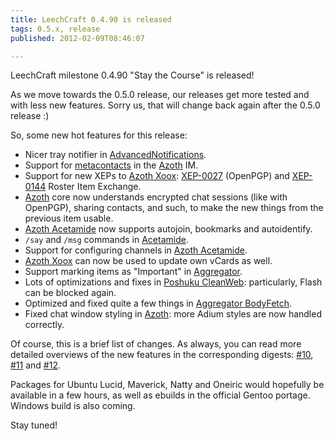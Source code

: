 ```yaml
---
title: LeechCraft 0.4.90 is released
tags: 0.5.x, release
published: 2012-02-09T08:46:07

---
```


LeechCraft milestone 0.4.90 "Stay the Course" is released!

As we move towards the 0.5.0 release, our releases get more tested and
with less new features. Sorry us, that will change back again after the
0.5.0 release :)

So, some new hot features for this release:

- Nicer tray notifier in
  [AdvancedNotifications](/plugins-advancednotifications).
- Support for [metacontacts](/plugins-azoth-metacontacts) in the
  [Azoth](/plugins-azoth) IM.
- Support for new XEPs to [Azoth Xoox](/plugins-azoth-xoox):
  [XEP-0027](http://xmpp.org/extensions/xep-0027.html) (OpenPGP) and
  [XEP-0144](http://xmpp.org/extensions/xep-0144.html) Roster
  Item Exchange.
- [Azoth](/plugins-azoth) core now understands encrypted chat sessions
  (like with OpenPGP), sharing contacts, and such, to make the new
  things from the previous item usable.
- [Azoth Acetamide](/plugins-azoth-acetamide) now supports autojoin,
  bookmarks and autoidentify.
- `/say` and `/msg` commands in [Acetamide](/plugins-azoth-acetamide).
- Support for configuring channels in [Azoth
  Acetamide](/plugins-azoth-acetamide).
- [Azoth Xoox](/plugins-azoth-xoox) can now be used to update own
  vCards as well.
- Support marking items as "Important" in
  [Aggregator](/plugins-aggregator).
- Lots of optimizations and fixes in [Poshuku
  CleanWeb](/plugins-poshuku-cleanweb): particularly, Flash can be
  blocked again.
- Optimized and fixed quite a few things in [Aggregator
  BodyFetch](/plugins-aggregator-bodyfetch).
- Fixed chat window styling in [Azoth](/plugins-azoth): more Adium
  styles are now handled correctly.

Of course, this is a brief list of changes. As always, you can read more
detailed overviews of the new features in the corresponding digests:
[\#10](/devel-digest-10), [\#11](/devel-digest-11) and
[\#12](/devel-digest-12).

Packages for Ubuntu Lucid, Maverick, Natty and Oneiric would hopefully
be available in a few hours, as well as ebuilds in the official Gentoo
portage. Windows build is also coming.

Stay tuned!
